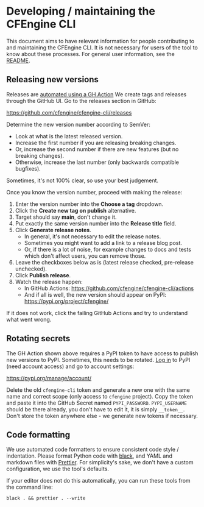 # Developing / maintaining the CFEngine CLI

This document aims to have relevant information for people contributing to and maintaining the CFEngine CLI.
It is not necessary for users of the tool to know about these processes.
For general user information, see the [README](./README.md).

## Releasing new versions

Releases are [automated using a GH Action](https://github.com/cfengine/cfengine-cli/blob/main/.github/workflows/pypi-publish.yml)
We create tags and releases through the GitHub UI.
Go to the releases section in GitHub:

https://github.com/cfengine/cfengine-cli/releases

Determine the new version number according to SemVer:

- Look at what is the latest released version.
- Increase the first number if you are releasing breaking changes.
- Or, increase the second number if there are new features (but no breaking changes).
- Otherwise, increase the last number (only backwards compatible bugfixes).

Sometimes, it's not 100% clear, so use your best judgement.

Once you know the version number, proceed with making the release:

1. Enter the version number into the **Choose a tag** dropdown.
2. Click the **Create new tag on publish** alternative.
3. Target should say **main**, don't change it.
4. Put exactly the same version number into the **Release title** field.
5. Click **Generate release notes**.
   - In general, it's not necessary to edit the release notes.
   - Sometimes you might want to add a link to a release blog post.
   - Or, if there is a lot of noise, for example changes to docs and tests which don't affect users, you can remove those.
6. Leave the checkboxes below as is (latest release checked, pre-release unchecked).
7. Click **Publish release**.
8. Watch the release happen:
   - In GitHub Actions: https://github.com/cfengine/cfengine-cli/actions
   - And if all is well, the new version should appear on PyPI: https://pypi.org/project/cfengine/

If it does not work, click the failing GitHub Actions and try to understand what went wrong.

## Rotating secrets

The GH Action shown above requires a PyPI token to have access to publish new versions to PyPI.
Sometimes, this needs to be rotated.
[Log in](https://pypi.org/account/login/) to PyPI (need account access) and go to account settings:

https://pypi.org/manage/account/

Delete the old `cfengine-cli` token and generate a new one with the same name and correct scope (only access to `cfengine` project).
Copy the token and paste it into the GitHub Secret named `PYPI_PASSWORD`.
`PYPI_USERNAME` should be there already, you don't have to edit it, it is simply `__token__`.
Don't store the token anywhere else - we generate new tokens if necessary.

## Code formatting

We use automated code formatters to ensure consistent code style / indentation.
Please format Python code with [black](https://pypi.org/project/black/), and YAML and markdown files with [Prettier](https://prettier.io/).
For simplicity's sake, we don't have a custom configuration, we use the tool's defaults.

If your editor does not do this automatically, you can run these tools from the command line:

```
black . && prettier . --write
```

